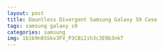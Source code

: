 ```yaml
---
layout: post
title: Dauntless Divergent Samsung Galaxy S9 Case
tags: samsung galaxy s9
categories: samsung
img: 1b1b9n0SSkx3FV_P3CBi2ih3c3E9b3nkT
---
```

